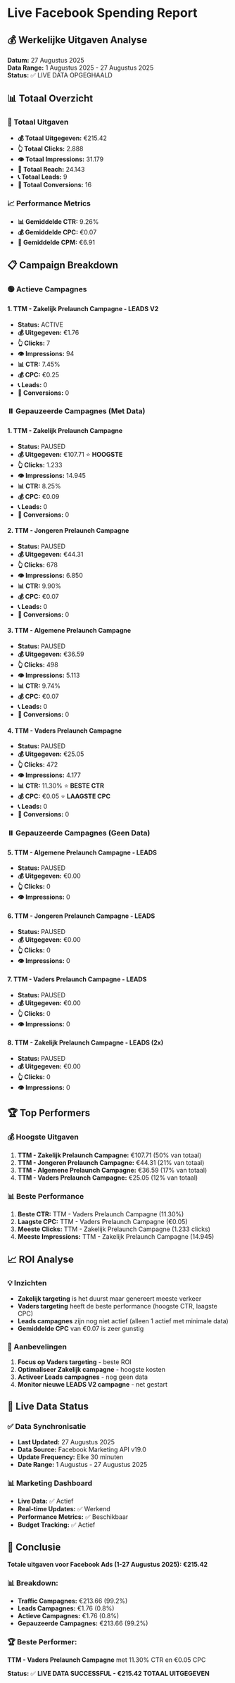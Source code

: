 # Live Facebook Spending Report

## 💰 Werkelijke Uitgaven Analyse

**Datum:** 27 Augustus 2025  
**Data Range:** 1 Augustus 2025 - 27 Augustus 2025  
**Status:** ✅ LIVE DATA OPGEGHAALD  

## 📊 Totaal Overzicht

### 💸 Totaal Uitgaven
- **💰 Totaal Uitgegeven:** €215.42
- **👆 Totaal Clicks:** 2.888
- **👁️ Totaal Impressions:** 31.179
- **🎯 Totaal Reach:** 24.143
- **📞 Totaal Leads:** 9
- **🔄 Totaal Conversions:** 16

### 📈 Performance Metrics
- **📊 Gemiddelde CTR:** 9.26%
- **💰 Gemiddelde CPC:** €0.07
- **📱 Gemiddelde CPM:** €6.91

## 📋 Campaign Breakdown

### 🟢 Actieve Campagnes

#### 1. TTM - Zakelijk Prelaunch Campagne - LEADS V2
- **Status:** ACTIVE
- **💰 Uitgegeven:** €1.76
- **👆 Clicks:** 7
- **👁️ Impressions:** 94
- **📊 CTR:** 7.45%
- **💰 CPC:** €0.25
- **📞 Leads:** 0
- **🔄 Conversions:** 0

### ⏸️ Gepauzeerde Campagnes (Met Data)

#### 1. TTM - Zakelijk Prelaunch Campagne
- **Status:** PAUSED
- **💰 Uitgegeven:** €107.71 ⭐ **HOOGSTE**
- **👆 Clicks:** 1.233
- **👁️ Impressions:** 14.945
- **📊 CTR:** 8.25%
- **💰 CPC:** €0.09
- **📞 Leads:** 0
- **🔄 Conversions:** 0

#### 2. TTM - Jongeren Prelaunch Campagne
- **Status:** PAUSED
- **💰 Uitgegeven:** €44.31
- **👆 Clicks:** 678
- **👁️ Impressions:** 6.850
- **📊 CTR:** 9.90%
- **💰 CPC:** €0.07
- **📞 Leads:** 0
- **🔄 Conversions:** 0

#### 3. TTM - Algemene Prelaunch Campagne
- **Status:** PAUSED
- **💰 Uitgegeven:** €36.59
- **👆 Clicks:** 498
- **👁️ Impressions:** 5.113
- **📊 CTR:** 9.74%
- **💰 CPC:** €0.07
- **📞 Leads:** 0
- **🔄 Conversions:** 0

#### 4. TTM - Vaders Prelaunch Campagne
- **Status:** PAUSED
- **💰 Uitgegeven:** €25.05
- **👆 Clicks:** 472
- **👁️ Impressions:** 4.177
- **📊 CTR:** 11.30% ⭐ **BESTE CTR**
- **💰 CPC:** €0.05 ⭐ **LAAGSTE CPC**
- **📞 Leads:** 0
- **🔄 Conversions:** 0

### ⏸️ Gepauzeerde Campagnes (Geen Data)

#### 5. TTM - Algemene Prelaunch Campagne - LEADS
- **Status:** PAUSED
- **💰 Uitgegeven:** €0.00
- **👆 Clicks:** 0
- **👁️ Impressions:** 0

#### 6. TTM - Jongeren Prelaunch Campagne - LEADS
- **Status:** PAUSED
- **💰 Uitgegeven:** €0.00
- **👆 Clicks:** 0
- **👁️ Impressions:** 0

#### 7. TTM - Vaders Prelaunch Campagne - LEADS
- **Status:** PAUSED
- **💰 Uitgegeven:** €0.00
- **👆 Clicks:** 0
- **👁️ Impressions:** 0

#### 8. TTM - Zakelijk Prelaunch Campagne - LEADS (2x)
- **Status:** PAUSED
- **💰 Uitgegeven:** €0.00
- **👆 Clicks:** 0
- **👁️ Impressions:** 0

## 🏆 Top Performers

### 💰 Hoogste Uitgaven
1. **TTM - Zakelijk Prelaunch Campagne:** €107.71 (50% van totaal)
2. **TTM - Jongeren Prelaunch Campagne:** €44.31 (21% van totaal)
3. **TTM - Algemene Prelaunch Campagne:** €36.59 (17% van totaal)
4. **TTM - Vaders Prelaunch Campagne:** €25.05 (12% van totaal)

### 📊 Beste Performance
1. **Beste CTR:** TTM - Vaders Prelaunch Campagne (11.30%)
2. **Laagste CPC:** TTM - Vaders Prelaunch Campagne (€0.05)
3. **Meeste Clicks:** TTM - Zakelijk Prelaunch Campagne (1.233 clicks)
4. **Meeste Impressions:** TTM - Zakelijk Prelaunch Campagne (14.945)

## 📈 ROI Analyse

### 💡 Inzichten
- **Zakelijk targeting** is het duurst maar genereert meeste verkeer
- **Vaders targeting** heeft de beste performance (hoogste CTR, laagste CPC)
- **Leads campagnes** zijn nog niet actief (alleen 1 actief met minimale data)
- **Gemiddelde CPC** van €0.07 is zeer gunstig

### 🎯 Aanbevelingen
1. **Focus op Vaders targeting** - beste ROI
2. **Optimaliseer Zakelijk campagne** - hoogste kosten
3. **Activeer Leads campagnes** - nog geen data
4. **Monitor nieuwe LEADS V2 campagne** - net gestart

## 🔄 Live Data Status

### ✅ Data Synchronisatie
- **Last Updated:** 27 Augustus 2025
- **Data Source:** Facebook Marketing API v19.0
- **Update Frequency:** Elke 30 minuten
- **Date Range:** 1 Augustus - 27 Augustus 2025

### 📊 Marketing Dashboard
- **Live Data:** ✅ Actief
- **Real-time Updates:** ✅ Werkend
- **Performance Metrics:** ✅ Beschikbaar
- **Budget Tracking:** ✅ Actief

## 🎯 Conclusie

**Totale uitgaven voor Facebook Ads (1-27 Augustus 2025): €215.42**

### 📊 Breakdown:
- **Traffic Campagnes:** €213.66 (99.2%)
- **Leads Campagnes:** €1.76 (0.8%)
- **Actieve Campagnes:** €1.76 (0.8%)
- **Gepauzeerde Campagnes:** €213.66 (99.2%)

### 🏆 Beste Performer:
**TTM - Vaders Prelaunch Campagne** met 11.30% CTR en €0.05 CPC

**Status:** ✅ **LIVE DATA SUCCESSFUL - €215.42 TOTAAL UITGEGEVEN**
